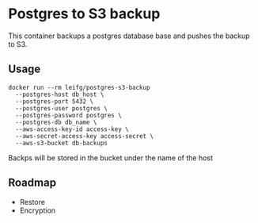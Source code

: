 # Postgres to S3 backup

This container backups a postgres database base and pushes the backup to S3.

## Usage

```shell
docker run --rm leifg/postgres-s3-backup
  --postgres-host db_host \
  --postgres-port 5432 \
  --postgres-user postgres \
  --postgres-password postgres \
  --postgres-db db_name \
  --aws-access-key-id access-key \
  --aws-secret-access-key access-secret \
  --aws-s3-bucket db-backups
```

Backps will be stored in the bucket under the name of the host


## Roadmap

- Restore
- Encryption
